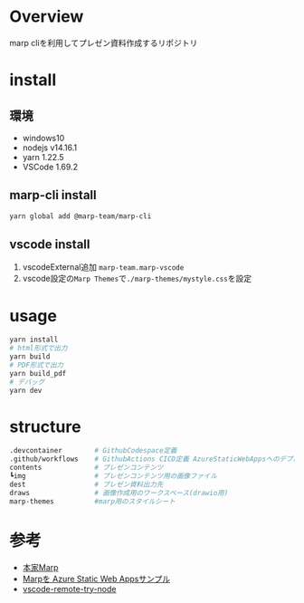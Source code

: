 # Overview
marp cliを利用してプレゼン資料作成するリポジトリ

# install 
## 環境 
- windows10 
- nodejs v14.16.1
- yarn 1.22.5
- VSCode 1.69.2

## marp-cli install 
```bash
yarn global add @marp-team/marp-cli
```
## vscode install 
1. vscodeExternal追加 `marp-team.marp-vscode`
2. vscode設定の`Marp Themes`で`./marp-themes/mystyle.css`を設定

# usage
```bash
yarn install
# html形式で出力
yarn build
# PDF形式で出力
yarn build_pdf
# デバッグ
yarn dev
```
# structure 
```bash
.devcontainer        # GithubCodespace定義
.github/workflows    # GithubActions CICD定義 AzureStaticWebAppsへのデプロイ
contents             # プレゼンコンテンツ
┗img                 # プレゼンコンテンツ用の画像ファイル
dest                 # プレゼン資料出力先
draws                # 画像作成用のワークスペース(drawio用)
marp-themes          #marp用のスタイルシート
```

# 参考
- [本家Marp](https://marp.app/)
- [Marpを Azure Static Web Appsサンプル](https://github.com/SakaITa/MarpToAzureStaticWebAppsSample)
- [vscode-remote-try-node](https://github.com/Microsoft/vscode-remote-try-node)